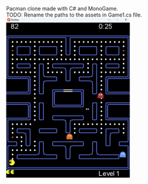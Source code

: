 Pacman clone made with C# and MonoGame.<br />
TODO: Rename the paths to the assets in Game1.cs file.<br />
<img src="ScreenShot/pacman_ss.png" width="336" height="432"/>
